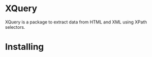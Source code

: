 XQuery
====
XQuery is a package to extract data from HTML and XML using XPath selectors.

Installing
====